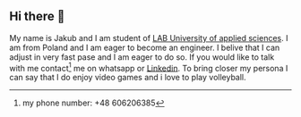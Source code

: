 ## Hi there 👋

My name is Jakub and I am student of [LAB University of applied sciences](https://lab.fi/fi). I am from Poland and I am eager to become an engineer. I belive that I can adjust in very fast pase and I am eager to do so. If you would like to talk with me contact[^1] me on whatsapp or [Linkedin](https://www.linkedin.com/in/kubu%C5%9B-marciszonek-859989286/). To bring closer my persona I can say that I do enjoy video games and i love to play volleyball.
[^1]: my phone number: +48 606206385 

<!--
**Jakub-Marciszonek/Jakub-Marciszonek** is a ✨ _special_ ✨ repository because its `README.md` (this file) appears on your GitHub profile.

Here are some ideas to get you started:

- 🔭 I’m currently working on ...
- 🌱 I’m currently learning ...
- 👯 I’m looking to collaborate on ...
- 🤔 I’m looking for help with ...
- 💬 Ask me about ...
- 📫 How to reach me: ...
- 😄 Pronouns: ...
- ⚡ Fun fact: ...
-->
